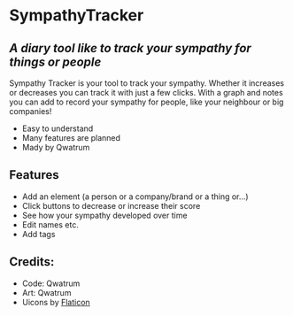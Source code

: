 # SympathyTracker
## _A diary tool like to track your sympathy for things or people_



Sympathy Tracker is your tool to track your sympathy. Whether it increases or decreases you can track it with just a few clicks. 
With a graph and notes you can add to record your sympathy for people, like your neighbour or big companies!

- Easy to understand
- Many features are planned
- Mady by Qwatrum

## Features

- Add an element (a person or a company/brand or a thing or...)
- Click buttons to decrease or increase their score
- See how your sympathy developed over time
- Edit names etc.
- Add tags

## Credits:
- Code: Qwatrum
- Art: Qwatrum
- Uicons by [Flaticon](https://www.flaticon.com/uicons)
